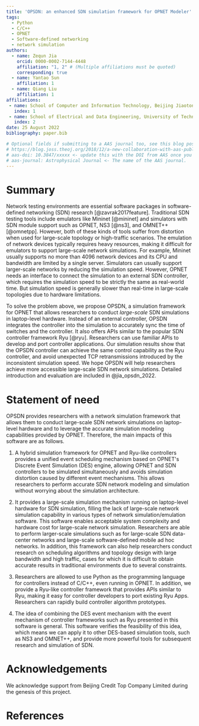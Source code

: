 ```yaml
---
title: 'OPSDN: an enhanced SDN simulation framework for OPNET Modeler'
tags:
  - Python
  - C/C++
  - OPNET
  - Software-defined networking
  - network simulation
authors:
  - name: Zequn Jia
    orcid: 0000-0002-7144-4448
    affiliation: "1, 2" # (Multiple affiliations must be quoted)
    corresponding: true
  - name: Yantao Sun
    affiliation: 1
  - name: Qiang Liu
    affiliation: 1
affiliations:
 - name: School of Computer and Information Technology, Beijing Jiaotong University, Beijing, China.
   index: 1
 - name: School of Electrical and Data Engineering, University of Technology Sydney, Sydney, Australia.
   index: 2
date: 25 August 2022
bibliography: paper.bib

# Optional fields if submitting to a AAS journal too, see this blog post:
# https://blog.joss.theoj.org/2018/12/a-new-collaboration-with-aas-publishing
# aas-doi: 10.3847/xxxxx <- update this with the DOI from AAS once you know it.
# aas-journal: Astrophysical Journal <- The name of the AAS journal.
---
```


# Summary
Network testing environments are essential software packages in software-defined networking (SDN) research [@zavrak2017feature]. Traditional SDN testing tools include emulators like Mininet [@mininet] and simulators with SDN module support such as OPNET, NS3 [@ns3], and OMNET++ [@omnetpp]. However, both of these kinds of tools suffer from distortion when used for large-scale topology or high-traffic scenarios. The emulation of network devices typically requires heavy resources, making it difficult for emulators to support large-scale network simulations. For example, Mininet usually supports no more than 4096 network devices and its CPU and bandwidth are limited by a single server. Simulators can usually support larger-scale networks by reducing the simulation speed. However, OPNET needs an interface to connect the simulation to an external SDN controller, which requires the simulation speed to be strictly the same as real-world time. But simulation speed is generally slower than real-time in large-scale topologies due to hardware limitations.

To solve the problem above, we propose OPSDN, a simulation framework for OPNET that allows researchers to conduct *large-scale* SDN simulations in laptop-level hardware. Instead of an external controller, OPSDN integrates the controller into the simulation to accurately sync the time of switches and the controller. It also offers APIs similar to the popular SDN controller framework Ryu [@ryu]. Researchers can use familiar APIs to develop and port controller applications.
Our simulation results show that the OPSDN controller can achieve the same control capability as the Ryu controller, and avoid unexpected TCP retransmissions introduced by the inconsistent simulation speed. We hope OPSDN will help researchers achieve more accessible large-scale SDN network simulations. Detailed introduction and evaluation are included in @jia_opsdn_2022.



# Statement of need
OPSDN provides researchers with a network simulation framework that allows them to conduct large-scale SDN network simulations on laptop-level hardware and to leverage the accurate simulation modeling capabilities provided by OPNET. Therefore, the main impacts of this software are as follows.

1.	A hybrid simulation framework for OPNET and Ryu-like controllers provides a unified event scheduling mechanism based on OPNET's Discrete Event Simulation (DES) engine, allowing OPNET and SDN controllers to be simulated simultaneously and avoids simulation distortion caused by different event mechanisms. This allows researchers to perform accurate SDN network modeling and simulation without worrying about the simulation architecture.

2. It provides a large-scale simulation mechanism running on laptop-level hardware for SDN simulation, filling the lack of large-scale network simulation capability in various types of network simulation/emulation software. This software enables acceptable system complexity and hardware cost for large-scale network simulation. Researchers are able to perform larger-scale simulations such as for large-scale SDN data-center networks and large-scale software-defined mobile ad hoc networks. In addition, this framework can also help researchers conduct research on scheduling algorithms and topology design with large bandwidth and high traffic, cases for which it is difficult to obtain accurate results in traditional environments due to several constraints.

3. Researchers are allowed to use Python as the programming language for controllers instead of C/C++, even running in OPNET. In addition, we provide a Ryu-like controller framework that provides APIs similar to Ryu, making it easy for controller developers to port existing Ryu Apps. Researchers can rapidly build controller algorithm prototypes.

4. The idea of combining the DES event mechanism with the event mechanism of controller frameworks such as Ryu presented in this software is general. This software verifies the feasibility of this idea, which means we can apply it to other DES-based simulation tools, such as NS3 and OMNET++, and provide more powerful tools for subsequent research and simulation of SDN.

# Acknowledgements

We acknowledge support from Beijing Credit Top Company Limited during the genesis of this project.

# References
